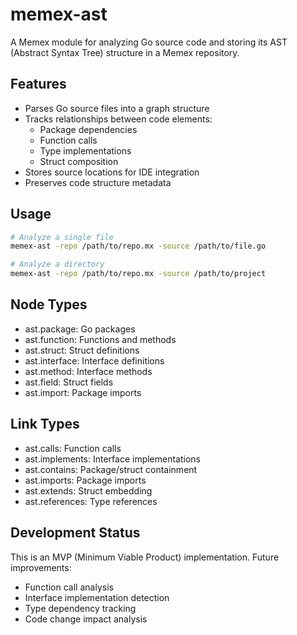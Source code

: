 # memex-ast

A Memex module for analyzing Go source code and storing its AST (Abstract Syntax Tree) structure in a Memex repository.

## Features

- Parses Go source files into a graph structure
- Tracks relationships between code elements:
  - Package dependencies
  - Function calls
  - Type implementations
  - Struct composition
- Stores source locations for IDE integration
- Preserves code structure metadata

## Usage

```bash
# Analyze a single file
memex-ast -repo /path/to/repo.mx -source /path/to/file.go

# Analyze a directory
memex-ast -repo /path/to/repo.mx -source /path/to/project
```

## Node Types

- ast.package: Go packages
- ast.function: Functions and methods
- ast.struct: Struct definitions
- ast.interface: Interface definitions
- ast.method: Interface methods
- ast.field: Struct fields
- ast.import: Package imports

## Link Types

- ast.calls: Function calls
- ast.implements: Interface implementations
- ast.contains: Package/struct containment
- ast.imports: Package imports
- ast.extends: Struct embedding
- ast.references: Type references

## Development Status

This is an MVP (Minimum Viable Product) implementation. Future improvements:
- Function call analysis
- Interface implementation detection
- Type dependency tracking
- Code change impact analysis
